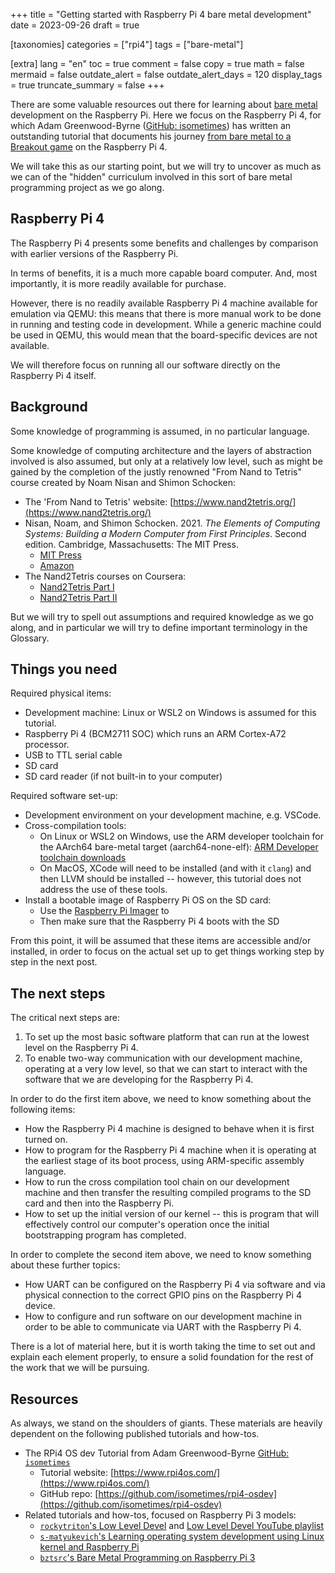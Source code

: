 +++
title = "Getting started with Raspberry Pi 4 bare metal development"
date = 2023-09-26
draft = true

[taxonomies]
categories = ["rpi4"]
tags = ["bare-metal"]

[extra]
lang = "en"
toc = true
comment = false
copy = true
math = false
mermaid = false
outdate_alert = false
outdate_alert_days = 120
display_tags = true
truncate_summary = false
+++

There are some valuable resources out there for learning about
[bare metal](/glossary/bare-metal/) development on the Raspberry Pi. Here we
focus on the Raspberry Pi 4, for which Adam Greenwood-Byrne
([GitHub: isometimes](https://github.com/isometimes)) has written an outstanding
tutorial that documents his journey
[from bare metal to a Breakout game](https://github.com/isometimes/rpi4-osdev)
on the Raspberry Pi 4.

We will take this as our starting point, but we will try to uncover as much as
we can of the "hidden" curriculum involved in this sort of bare metal
programming project as we go along.

<!-- more -->

## Raspberry Pi 4

The Raspberry Pi 4 presents some benefits and challenges by comparison with
earlier versions of the Raspberry Pi.

In terms of benefits, it is a much more capable board computer. And, most
importantly, it is more readily available for purchase.

However, there is no readily available Raspberry Pi 4 machine available for 
emulation via QEMU: this means that there is more manual work to be done in
running and testing code in development. While a generic machine could be
used in QEMU, this would mean that the board-specific devices are not available.

We will therefore focus on running all our software directly on the Raspberry
Pi 4 itself.

## Background

Some knowledge of programming is assumed, in no particular language.

Some knowledge of computing architecture and the layers of abstraction involved
is also assumed, but only at a relatively low level, such as might be gained by
the completion of the justly renowned "From Nand to Tetris" course created by
Noam Nisan and Shimon Schocken:

- The 'From Nand to Tetris' website: [https://www.nand2tetris.org/](https://www.nand2tetris.org/)
- Nisan, Noam, and Shimon Schocken. 2021. *The Elements of Computing Systems:
  Building a Modern Computer from First Principles*. Second edition. Cambridge,
  Massachusetts: The MIT Press.
  - [MIT Press](https://mitpress.mit.edu/9780262539807/the-elements-of-computing-systems/)
  - [Amazon](https://www.amazon.com/Elements-Computing-Systems-second-Principles/dp/0262539802)
- The Nand2Tetris courses on Coursera:
  - [Nand2Tetris Part I](https://www.coursera.org/learn/build-a-computer)
  - [Nand2Tetris Part II](https://www.coursera.org/learn/nand2tetris2)

But we will try to spell out assumptions and required knowledge as we go along,
and in particular we will try to define important terminology in the Glossary.

## Things you need

Required physical items:

- Development machine: Linux or WSL2 on Windows is assumed for this tutorial.
- Raspberry Pi 4 (BCM2711 SOC) which runs an ARM Cortex-A72 processor.
- USB to TTL serial cable
- SD card
- SD card reader (if not built-in to your computer)

Required software set-up:

- Development environment on your development machine, e.g. VSCode.
- Cross-compilation tools:
  - On Linux or WSL2 on Windows, use the ARM developer toolchain for the AArch64
    bare-metal target (aarch64-none-elf):
    [ARM Developer toolchain downloads](https://developer.arm.com/downloads/-/arm-gnu-toolchain-downloads)
  - On MacOS, XCode will need to be installed (and with it `clang`) and then
    LLVM should be installed -- however, this tutorial does not address the use
    of these tools.
- Install a bootable image of Raspberry Pi OS on the SD card:
  - Use the [Raspberry Pi Imager](https://www.raspberrypi.com/software/) to 
  - Then make sure that the Raspberry Pi 4 boots with the SD 

From this point, it will be assumed that these items are accessible and/or 
installed, in order to focus on the actual set up to get things working step by
step in the next post.

## The next steps

The critical next steps are:

1. To set up the most basic software platform that can run at the lowest level
   on the Raspberry Pi 4.
2. To enable two-way communication with our development machine, operating at 
   a very low level, so that we can start to interact with the software that we
   are developing for the Raspberry Pi 4.

In order to do the first item above, we need to know something about the
following items:

- How the Raspberry Pi 4 machine is designed to behave when it is first turned
  on.
- How to program for the Raspberry Pi 4 machine when it is operating at the
  earliest stage of its boot process, using ARM-specific assembly language.
- How to run the cross compilation tool chain on our development machine and
  then transfer the resulting compiled programs to the SD card and then into
  the Raspberry Pi.
- How to set up the initial version of our kernel -- this is program that will
  effectively control our computer's operation once the initial bootstrapping
  program has completed.

In order to complete the second item above, we need to know something about
these further topics:

- How UART can be configured on the Raspberry Pi 4 via software and via physical
  connection to the correct GPIO pins on the Raspberry Pi 4 device.
- How to configure and run software on our development machine in order to be
  able to communicate via UART with the Raspberry Pi 4.

There is a lot of material here, but it is worth taking the time to set out and
explain each element properly, to ensure a solid foundation for the rest of the
work that we will be pursuing.

## Resources

As always, we stand on the shoulders of giants. These materials are heavily
dependent on the following published tutorials and how-tos.

- The RPi4 OS dev Tutorial from Adam Greenwood-Byrne [GitHub: `isometimes`](https://github.com/isometimes)
  - Tutorial website: [https://www.rpi4os.com/](https://www.rpi4os.com/)
  - GitHub repo: [https://github.com/isometimes/rpi4-osdev](https://github.com/isometimes/rpi4-osdev)
- Related tutorials and how-tos, focused on Raspberry Pi 3 models:
  - [`rockytriton`'s Low Level Devel](https://github.com/rockytriton/LLD) and 
    [Low Level Devel YouTube playlist](https://www.youtube.com/playlist?list=PLVxiWMqQvhg9FCteL7I0aohj1_YiUx1x8)
  - [`s-matyukevich`'s Learning operating system development using Linux kernel and Raspberry Pi](https://github.com/s-matyukevich/raspberry-pi-os)
  - [`bztsrc`'s Bare Metal Programming on Raspberry Pi 3](https://github.com/bztsrc/raspi3-tutorial)

